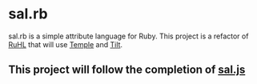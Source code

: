 # sal.rb

sal.rb is a simple attribute language for Ruby. This project is a refactor of [RuHL](http://github.com/stonean/ruhl) that will use [Temple](https://github.com/judofyr/temple) and [Tilt](https://github.com/rtomayko/tilt).

## This project will follow the completion of [sal.js](https://github.com/stonean/sal.js)
